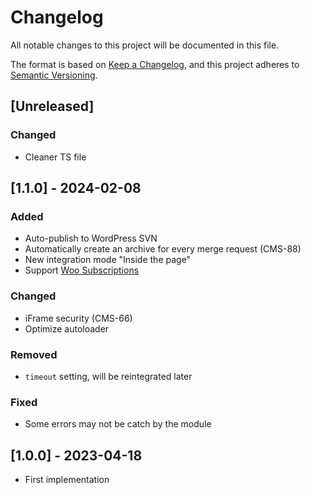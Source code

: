 # Changelog
All notable changes to this project will be documented in this file.

The format is based on [Keep a Changelog](https://keepachangelog.com/en/1.0.0/),
and this project adheres to [Semantic Versioning](https://semver.org/spec/v2.0.0.html).

## [Unreleased]

### Changed
- Cleaner TS file


## [1.1.0] - 2024-02-08

### Added
- Auto-publish to WordPress SVN
- Automatically create an archive for every merge request (CMS-88)
- New integration mode "Inside the page"
- Support [Woo Subscriptions](https://woo.com/products/woocommerce-subscriptions/)

### Changed
- iFrame security (CMS-66)
- Optimize autoloader

### Removed
- `timeout` setting, will be reintegrated later

### Fixed
- Some errors may not be catch by the module


## [1.0.0] - 2023-04-18

- First implementation
